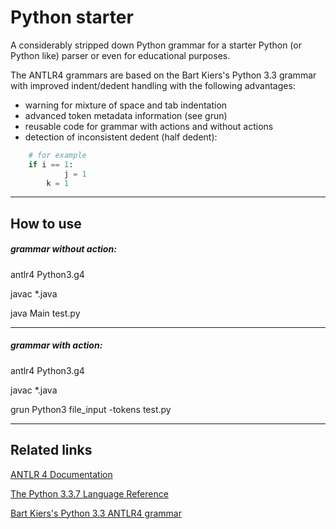 # Python starter &nbsp; 

A considerably stripped down Python grammar for a starter Python (or Python like) parser or even for educational purposes. 

The ANTLR4 grammars are based on the Bart Kiers's Python 3.3 grammar with improved indent/dedent handling with the following advantages:
-  warning for mixture of space and tab indentation
-  advanced token metadata information (see grun)
-  reusable code for grammar with actions and without actions
-  detection of inconsistent dedent (half dedent):
```python
    # for example
    if i == 1:
            j = 1
        k = 1
```

------------

## How to use
##### grammar without action:

antlr4 Python3.g4

javac *.java

java Main test.py

------------

##### grammar with action:

antlr4 Python3.g4

javac *.java

grun Python3 file_input -tokens test.py

------------

## Related links

[ANTLR 4 Documentation](https://github.com/antlr/antlr4/blob/4.7.2/doc/index.md)

[The Python 3.3.7 Language Reference](https://docs.python.org/3.3/reference/grammar.html)

[Bart Kiers's Python 3.3 ANTLR4 grammar](https://github.com/bkiers/python3-parser)


